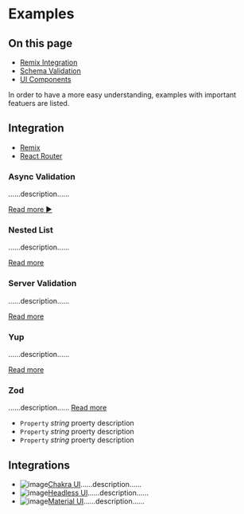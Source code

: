 # Examples

<!-- aside -->

## On this page

- [Remix Integration](#remix-integration)
- [Schema Validation](#schema-validation)
- [UI Components](#ui-components)

<!-- /aside -->

<!-- lead -->

In order to have a more easy understanding, examples with important featuers are listed.

<!-- /lead -->

## Integration

- [Remix](/examples/remix)
- [React Router](/examples/react-router)

<!-- cell -->

### Async Validation

......description......

[Read more :arrow_forward:](/examples/async-validation)

<!-- /cell -->

<!-- cell -->

### Nested List

......description......

[Read more](/examples/nested-list)

<!-- /cell -->

<!-- cell -->

### Server Validation

......description......

[Read more](/examples/server-validation)

<!-- /cell -->

<!-- cell -->

### Yup

......description......

[Read more](/examples/yup)

<!-- /cell -->

<!-- cell -->

### Zod

......description......
[Read more](/examples/zod)

<!-- /cell -->
<!-- /grid -->

- `Property` _string_ proerty description
- `Property` _string_
  proerty description
- `Property` _string_
  proerty description

## Integrations

- ![image](image.svg)[Chakra UI](/examples/chakra-ui)......description......
- ![image](image.svg)[Headless UI](/examples/headless-ui)......description......
- ![image](image.svg)[Material UI](/examples/material-ui)......description......
